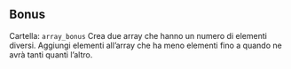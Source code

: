 ## Bonus
Cartella: `array_bonus`
Crea due array che hanno un numero di elementi diversi.
Aggiungi elementi all’array che ha meno elementi fino a quando ne avrà tanti quanti l’altro.
